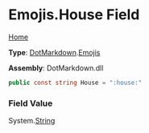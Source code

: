# Emojis\.House Field

[Home](../../../README.md)

**Type**: [DotMarkdown](../../README.md)\.[Emojis](../README.md)

**Assembly**: DotMarkdown\.dll

```csharp
public const string House = ":house:"
```

### Field Value

System\.[String](https://docs.microsoft.com/en-us/dotnet/api/system.string)